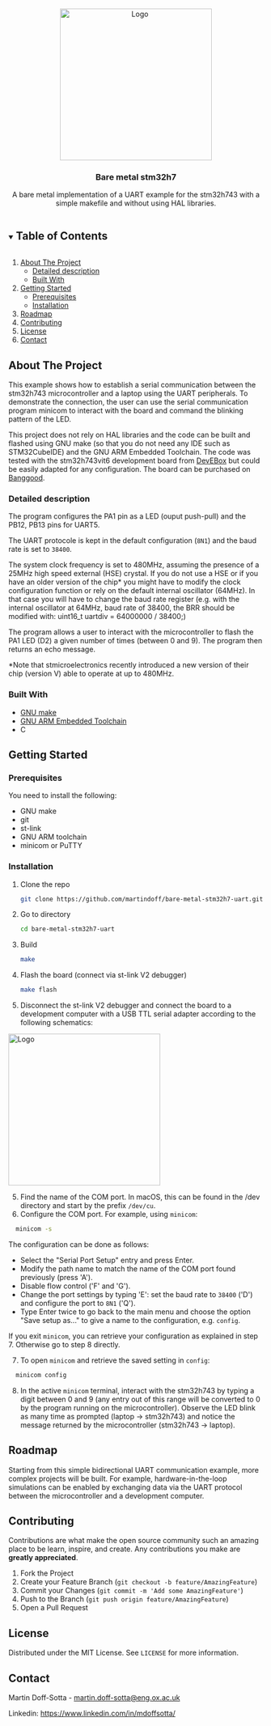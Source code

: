 <!-- PROJECT LOGO -->
<br />
<p align="center">
   <img src="https://github.com/mcauser/MCUDEV_DEVEBOX_H7XX_M/blob/master/docs/STM32H7XX_M.jpg" alt="Logo" width="300" height="300">

  <h3 align="center">Bare metal stm32h7</h3>

  <p align="center">
    A bare metal implementation of a UART example for the stm32h743 with a simple makefile and without using HAL libraries. 
    <br />
    
  </p>
  
  
</p>



<!-- TABLE OF CONTENTS -->
<details open="open">
  <summary><h2 style="display: inline-block">Table of Contents</h2></summary>
  <ol>
    <li>
      <a href="#about-the-project">About The Project</a>
      <ul>
        <li><a href="#detailed-description">Detailed description</a></li>
        <li><a href="#built-with">Built With</a></li>
      </ul>
    </li>
    <li>
      <a href="#getting-started">Getting Started</a>
      <ul>
        <li><a href="#prerequisites">Prerequisites</a></li>
        <li><a href="#installation">Installation</a></li>
      </ul>
    </li>
    <li><a href="#roadmap">Roadmap</a></li>
    <li><a href="#contributing">Contributing</a></li>
    <li><a href="#license">License</a></li>
    <li><a href="#contact">Contact</a></li>
  </ol>
</details>



<!-- ABOUT THE PROJECT -->
## About The Project

This example shows how to establish a serial communication between the stm32h743 microcontroller and a laptop using the UART peripherals. 
To demonstrate the connection, the user can use the serial communication program minicom to interact with the board and command the blinking pattern of the LED. 



This project does not rely on HAL libraries and the code can be built and flashed using GNU make (so that you do not need any IDE such as STM32CubeIDE) and the GNU ARM Embedded Toolchain. The code was tested with the stm32h743vit6 development board from <a href="https://github.com/mcauser/MCUDEV_DEVEBOX_H7XX_M">DevEBox</a> but could be easily adapted for any configuration. The board can be purchased on  <a href="https://www.banggood.com/STM32H750VBT6-or-STM32H743VIT6-STM32H7-Development-Board-STM32-System-Board-M7-Core-Board-TFT-Interface-with-USB-Cable-p-1661383.html?cur_warehouse=CN&ID=6288383">Banggood</a>. 


### Detailed description
The program configures the PA1 pin as a LED (ouput push-pull) and the PB12, PB13 pins for UART5. 

The UART protocole is kept in the default configuration (`8N1`) and the baud rate is set to `38400`.

The system clock frequency is set to 480MHz, assuming the presence of a 25MHz high speed external (HSE) crystal. If you do not use a HSE or if you have an older version of the chip* you might have to modify the clock configuration function or rely on the default internal oscillator (64MHz). In that case you will have to change the baud rate register (e.g. with the internal oscillator at 64MHz, baud rate of 38400, the BRR should be modified with: uint16_t uartdiv = 64000000 / 38400;)

The program allows a user to interact with the microcontroller to flash the PA1 LED (D2) a given number of times (between 0 and 9). The program then returns an echo message. 

*Note that stmicroelectronics recently introduced a new version of their chip (version V) able to operate at up to 480MHz.



### Built With

* [GNU make](https://www.gnu.org/software/make/)
* [GNU ARM Embedded Toolchain](https://developer.arm.com/tools-and-software/open-source-software/developer-tools/gnu-toolchain/gnu-rm/downloads)
* C



<!-- GETTING STARTED -->
## Getting Started


### Prerequisites

You need to install the following:
* GNU make
* git 
* st-link 
* GNU ARM toolchain 
* minicom or PuTTY

### Installation

1. Clone the repo
   ```sh
   git clone https://github.com/martindoff/bare-metal-stm32h7-uart.git
   ```
2. Go to directory 
   ```sh
   cd bare-metal-stm32h7-uart
   ```
3. Build
   ```sh
   make
   ```
3. Flash the board (connect via st-link V2 debugger) 
   ```sh
   make flash
   ```
4. Disconnect the st-link V2 debugger and connect the board to a development computer with a USB TTL serial adapter according to the following schematics:
<img src="https://github.com/martindoff/baremetal-stm32h7-uart/blob/main/stm32-uart.jpg" alt="Logo" width="300" height="300">

5. Find the name of the COM port. In macOS, this can be found in the /dev directory and start by the prefix 
`/dev/cu`. 
6. Configure the COM port. For example, using `minicom`: 
 ```sh
   minicom -s
   ```
The configuration can be done as follows:
* Select the "Serial Port Setup" entry and press Enter. 
* Modify the path name to match the name of the COM port found previously (press 'A'). 
* Disable flow control ('F' and 'G'). 
* Change the port settings by typing 'E':   set the baud rate to `38400` ('D') and configure the port to `8N1` ('Q'). 
* Type Enter twice to go back to the main menu and choose the option "Save setup as..." to give a name to the configuration, e.g. `config`. 

If you exit `minicom`, you can retrieve your configuration as explained in step 7. Otherwise go to step 8 directly. 

7. To open `minicom` and retrieve the saved setting in `config`: 
 ```sh
   minicom config
   ```
8. In the active `minicom` terminal, interact with the stm32h743 by typing a digit between 0 and 9 (any entry out of this range will be converted to 0 by the program running on the microcontroller).
Observe the LED blink as many time as prompted (laptop -> stm32h743) and notice the message returned by the microcontroller (stm32h743 -> laptop).  

<!-- ROADMAP -->
## Roadmap

Starting from this simple bidirectional UART communication example, more complex projects will be built. For example, hardware-in-the-loop simulations can be enabled by exchanging data via the UART protocol between the microcontroller and a development computer. 

<!-- CONTRIBUTING -->
## Contributing

Contributions are what make the open source community such an amazing place to be learn, inspire, and create. Any contributions you make are **greatly appreciated**.

1. Fork the Project
2. Create your Feature Branch (`git checkout -b feature/AmazingFeature`)
3. Commit your Changes (`git commit -m 'Add some AmazingFeature'`)
4. Push to the Branch (`git push origin feature/AmazingFeature`)
5. Open a Pull Request



<!-- LICENSE -->
## License

Distributed under the MIT License. See `LICENSE` for more information.



<!-- CONTACT -->
## Contact

Martin Doff-Sotta - martin.doff-sotta@eng.ox.ac.uk

Linkedin: https://www.linkedin.com/in/mdoffsotta/





<!-- MARKDOWN LINKS & IMAGES -->
<!-- https://www.markdownguide.org/basic-syntax/#reference-style-links -->
[contributors-shield]: https://img.shields.io/github/contributors/github_username/repo.svg?style=for-the-badge
[contributors-url]: https://github.com/github_username/repo/graphs/contributors
[forks-shield]: https://img.shields.io/github/forks/github_username/repo.svg?style=for-the-badge
[forks-url]: https://github.com/github_username/repo/network/members
[stars-shield]: https://img.shields.io/github/stars/github_username/repo.svg?style=for-the-badge
[stars-url]: https://github.com/github_username/repo/stargazers
[issues-shield]: https://img.shields.io/github/issues/github_username/repo.svg?style=for-the-badge
[issues-url]: https://github.com/github_username/repo/issues
[license-shield]: https://img.shields.io/github/license/github_username/repo.svg?style=for-the-badge
[license-url]: https://github.com/github_username/repo/blob/master/LICENSE.txt
[linkedin-shield]: https://img.shields.io/badge/-LinkedIn-black.svg?style=for-the-badge&logo=linkedin&colorB=555
[linkedin-url]: https://linkedin.com/in/github_username
